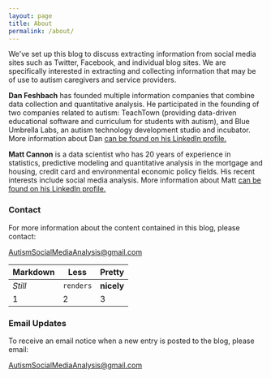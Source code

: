 ```yaml
---
layout: page
title: About
permalink: /about/
---
```


We've set up this blog to discuss extracting information from social media sites such as Twitter, Facebook, and individual blog sites.  We are specifically interested in extracting and collecting information that may be of use to autism caregivers and service providers.

**Dan Feshbach** has founded multiple information companies that combine data collection and quantitative analysis.  He participated in the founding of two companies related to autism:  TeachTown (providing data-driven educational software and curriculum for students with autism), and Blue Umbrella Labs, an autism technology development studio and incubator.  More information about Dan [can be found on his LinkedIn profile.](https://www.linkedin.com/in/danfeshbach)

**Matt Cannon** is a data scientist who has 20 years of experience in statistics, predictive modeling and quantitative analysis in the mortgage and housing, credit card and environmental economic policy fields.  His recent interests include social media analysis.  More information about Matt [can be found on his LinkedIn profile. ](https://www.linkedin.com/in/matthewjudecannon)

### Contact

For more information about the content contained in this blog, please contact:

[AutismSocialMediaAnalysis@gmail.com](mailto:AutismSocialMediaAnalysis@gmail.com)


Markdown | Less | Pretty
--- | --- | ---
*Still* | `renders` | **nicely**
1 | 2 | 3


### Email Updates

To receive an email notice when a new entry is posted to the blog, please email:

[AutismSocialMediaAnalysis@gmail.com](mailto:AutismSocialMediaAnalysis@gmail.com)

